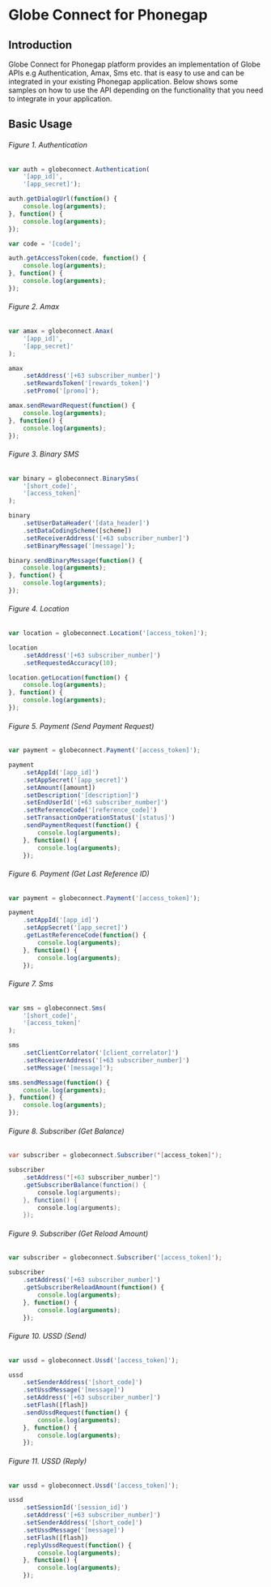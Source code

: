 # Globe Connect for Phonegap

## Introduction
Globe Connect for Phonegap platform provides an implementation of Globe APIs e.g Authentication, Amax,
Sms etc. that is easy to use and can be integrated in your existing Phonegap application. Below shows
some samples on how to use the API depending on the functionality that you need to integrate in your
application.

## Basic Usage

###### Figure 1. Authentication

```js
var auth = globeconnect.Authentication(
    '[app_id]',
    '[app_secret]');

auth.getDialogUrl(function() {
    console.log(arguments);
}, function() {
    console.log(arguments);
});

var code = '[code]';

auth.getAccessToken(code, function() {
    console.log(arguments);
}, function() {
    console.log(arguments);
});
```

###### Figure 2. Amax

```js
var amax = globeconnect.Amax(
    '[app_id]',
    '[app_secret]'
);

amax
    .setAddress('[+63 subscriber_number]')
    .setRewardsToken('[rewards_token]')
    .setPromo('[promo]');

amax.sendRewardRequest(function() {
    console.log(arguments);
}, function() {
    console.log(arguments);
});
```

###### Figure 3. Binary SMS

```js
var binary = globeconnect.BinarySms(
    '[short_code]',
    '[access_token]'
);

binary
    .setUserDataHeader('[data_header]')
    .setDataCodingScheme([scheme])
    .setReceiverAddress('[+63 subscriber_number]')
    .setBinaryMessage('[message]');

binary.sendBinaryMessage(function() {
    console.log(arguments);
}, function() {
    console.log(arguments);
});
```

###### Figure 4. Location

```js
var location = globeconnect.Location('[access_token]');

location
    .setAddress('[+63 subscriber_number]')
    .setRequestedAccuracy(10);

location.getLocation(function() {
    console.log(arguments);
}, function() {
    console.log(arguments);
});
```

###### Figure 5. Payment (Send Payment Request)

```js
var payment = globeconnect.Payment('[access_token]');

payment
    .setAppId('[app_id]')
    .setAppSecret('[app_secret]')
    .setAmount([amount])
    .setDescription('[description]')
    .setEndUserId('[+63 subscriber_number]')
    .setReferenceCode('[reference_code]')
    .setTransactionOperationStatus('[status]')
    .sendPaymentRequest(function() {
        console.log(arguments);
    }, function() {
        console.log(arguments);
    });
```

###### Figure 6. Payment (Get Last Reference ID)

```js
var payment = globeconnect.Payment('[access_token]');

payment
    .setAppId('[app_id]')
    .setAppSecret('[app_secret]')
    .getLastReferenceCode(function() {
        console.log(arguments);
    }, function() {
        console.log(arguments);
    });
```

###### Figure 7. Sms

```js
var sms = globeconnect.Sms(
    '[short_code]',
    '[access_token]'
);

sms
    .setClientCorrelator('[client_correlator]')
    .setReceiverAddress('[+63 subscriber_number]')
    .setMessage('[message]');

sms.sendMessage(function() {
    console.log(arguments);
}, function() {
    console.log(arguments);
});
```

###### Figure 8. Subscriber (Get Balance)

```java
var subscriber = globeconnect.Subscriber('[access_token]');

subscriber
    .setAddress('[+63 subscriber_number]')
    .getSubscriberBalance(function() {
        console.log(arguments);
    }, function() {
        console.log(arguments);
    });
```

###### Figure 9. Subscriber (Get Reload Amount)

```js
var subscriber = globeconnect.Subscriber('[access_token]');

subscriber
    .setAddress('[+63 subscriber_number]')
    .getSubscriberReloadAmount(function() {
        console.log(arguments);
    }, function() {
        console.log(arguments);
    });
```

###### Figure 10. USSD (Send)

```js
var ussd = globeconnect.Ussd('[access_token]');

ussd
    .setSenderAddress('[short_code]')
    .setUssdMessage('[message]')
    .setAddress('[+63 subscriber_number]')
    .setFlash([flash])
    .sendUssdRequest(function() {
        console.log(arguments);
    }, function() {
        console.log(arguments);
    });
```

###### Figure 11. USSD (Reply)

```js
var ussd = globeconnect.Ussd('[access_token]');

ussd
    .setSessionId('[session_id]')
    .setAddress('[+63 subscriber_number]')
    .setSenderAddress('[short_code]')
    .setUssdMessage('[message]')
    .setFlash([flash])
    .replyUssdRequest(function() {
        console.log(arguments);
    }, function() {
        console.log(arguments);
    });
```
